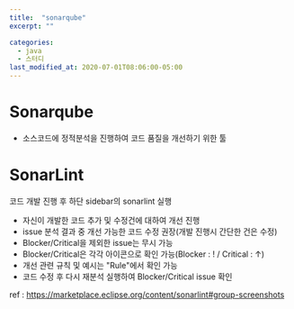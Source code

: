 ```yaml
---
title:  "sonarqube"
excerpt: ""

categories:
  - java
  - 스터디
last_modified_at: 2020-07-01T08:06:00-05:00
---
```



# Sonarqube
- 소스코드에 정적분석을 진행하여 코드 품질을 개선하기 위한 툴



# SonarLint

코드 개발 진행 후 하단 sidebar의 sonarlint 실행
- 자신이 개발한 코드 추가 및 수정건에 대하여 개선 진행
- issue 분석 결과 중 개선 가능한 코드 수정 권장(개발 진행시 간단한 건은 수정)
- Blocker/Critical을 제외한 issue는 무시 가능
- Blocker/Critical은 각각 아이콘으로 확인 가능(Blocker : ! / Critical : ↑)
- 개선 관련 규칙 및 예시는 "Rule"에서 확인 가능
- 코드 수정 후 다시 재분석 실행하여 Blocker/Critical issue 확인

ref : https://marketplace.eclipse.org/content/sonarlint#group-screenshots